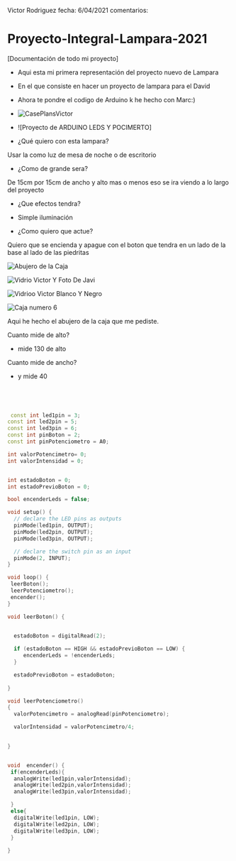 Victor Rodriguez 
fecha: 6/04/2021
comentarios: 

# Proyecto-Integral-Lampara-2021

[Documentación de todo mi proyecto]

* Aqui esta mi primera representación del proyecto nuevo de Lampara

* En el que consiste en hacer un proyecto de lampara para el David 

* Ahora te pondre el codigo de Arduino k he hecho con Marc:)

* ![CasePlansVictor](https://raw.githubusercontent.com/XXDARKNIGHTXX/Proyecto-Integral-Lampara-2021/269936f4360b578557f9ade212bb5d039e2892b6/caseplansVictor.svg)

* ![Proyecto de ARDUINO LEDS Y POCIMERTO]

* ¿Qué quiero con esta lampara?

Usar la como luz de mesa de noche o de escritorio

* ¿Como de grande sera?

De 15cm por 15cm de ancho y alto mas o menos eso se ira viendo a lo largo del proyecto

* ¿Que efectos tendra?

 * Simple iluminación

* ¿Como quiero que actue?

Quiero que se encienda y apague con el boton que tendra en un lado de la base al lado de las piedritas

![Abujero de la Caja](https://raw.githubusercontent.com/XXDARKNIGHTXX/Proyecto-Integral-Lampara-2021/ab6b713f54ae19e59800ef9bedb5e0f763dadf49/Abujero.svg)

![Vidrio Victor Y Foto De Javi](https://raw.githubusercontent.com/XXDARKNIGHTXX/Proyecto-Integral-Lampara-2021/dbc21aa7893c9dce91d02dc8f0799030a8e94a4e/VIDRIO%20VICTOR.svg)

![Vidrioo Victor Blanco Y Negro](https://raw.githubusercontent.com/XXDARKNIGHTXX/Proyecto-Integral-Lampara-2021/31a5d05e8e484498d80fd7212daa0a0539baa431/VIDRIO%20VICTOR%2001.svg)

![Caja numero 6](https://raw.githubusercontent.com/XXDARKNIGHTXX/Proyecto-Integral-Lampara-2021/bbdf8886fee60ecdaa03b3dfdfa09bd984b10a92/caja%20dia%206.svg)



Aqui he hecho el abujero de la caja que me pediste.

Cuanto mide de alto?

* mide 130 de alto

Cuanto mide de ancho?

* y mide 40 





``` C++

  
  
  
 const int led1pin = 3;
const int led2pin = 5;
const int led3pin = 6;
const int pinBoton = 2;
const int pinPotenciometro = A0;

int valorPotencimetro= 0;
int valorIntensidad = 0;


int estadoBoton = 0;
int estadoPrevioBoton = 0;

bool encenderLeds = false;

void setup() {
  // declare the LED pins as outputs
  pinMode(led1pin, OUTPUT);
  pinMode(led2pin, OUTPUT);
  pinMode(led3pin, OUTPUT);  

  // declare the switch pin as an input
  pinMode(2, INPUT);
}

void loop() {
 leerBoton();
 leerPotenciometro(); 
 encender();
}

void leerBoton() {
  

  estadoBoton = digitalRead(2);

  if (estadoBoton == HIGH && estadoPrevioBoton == LOW) {
     encenderLeds = !encenderLeds;
  }

  estadoPrevioBoton = estadoBoton;
  
}

void leerPotenciometro()
{
  valorPotencimetro = analogRead(pinPotenciometro);

  valorIntensidad = valorPotencimetro/4;

 
}


void  encender() {
 if(encenderLeds){
  analogWrite(led1pin,valorIntensidad);
  analogWrite(led2pin,valorIntensidad);
  analogWrite(led3pin,valorIntensidad);

 }
 else{
  digitalWrite(led1pin, LOW);
  digitalWrite(led2pin, LOW);
  digitalWrite(led3pin, LOW);
 }
  
}


